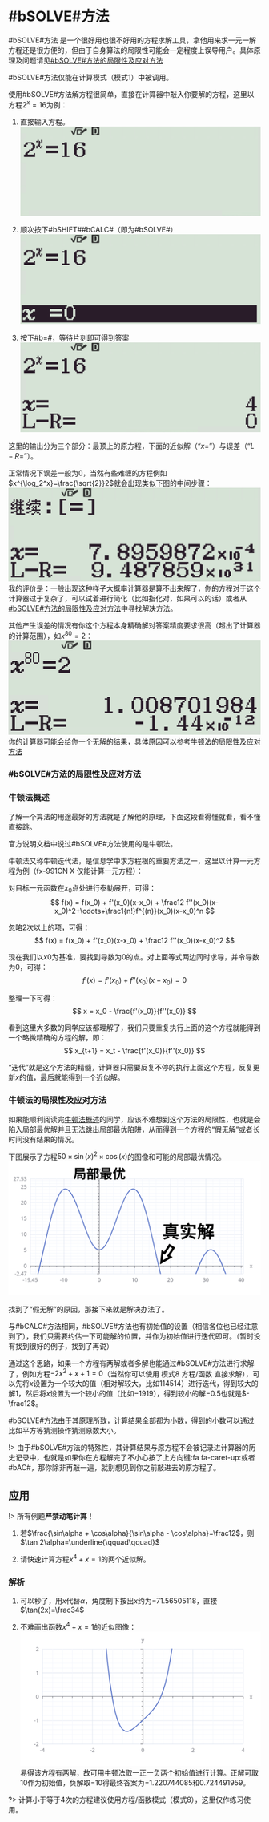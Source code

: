 # #bSOLVE#方法

#bSOLVE#方法 是一个很好用也很不好用的方程求解工具，拿他用来求一元一解方程还是很方便的，但由于自身算法的局限性可能会一定程度上误导用户。具体原理及问题请见[#bSOLVE#方法的局限性及应对方法](#solve方法的局限性及应对方法)

#bSOLVE#方法仅能在计算模式（模式1）中被调用。

使用#bSOLVE#方法解方程很简单，直接在计算器中敲入你要解的方程，这里以方程$2^x=16$为例：

1. 直接输入方程。
![](./assets/img/Snipaste_2022-12-03_17-07-12.png)

2. 顺次按下#bSHIFT##bCALC#（即为#bSOLVE#）
![](./assets/img/Snipaste_2022-12-03_17-08-53.png)

3. 按下#b=#，等待片刻即可得到答案
![](./assets/img/Snipaste_2022-12-03_17-09-58.png)

这里的输出分为三个部分：最顶上的原方程，下面的近似解（“$x=$”）与误差（“$L-R=$”）。

正常情况下误差一般为0，当然有些难缠的方程例如$x^{\log_2^x}=\frac{\sqrt{2}}2$就会出现类似下图的中间步骤：
![](assets/img/Snipaste_2022-12-03_17-21-14.png)
我的评价是：一般出现这种样子大概率计算器是算不出来解了，你的方程对于这个计算器过于复杂了，可以试着进行简化（比如指化对，如果可以的话）或者从[#bSOLVE#方法的局限性及应对方法](#solve方法的局限性及应对方法)中寻找解决方法。

其他产生误差的情况有你这个方程本身精确解对答案精度要求很高（超出了计算器的计算范围），如$x^{80}=2$：
![](assets/img/Snipaste_2022-12-10_09-22-52.png)
你的计算器可能会给你一个无解的结果，具体原因可以参考[牛顿法的局限性及应对方法](#牛顿法的局限性及应对方法)

### #bSOLVE#方法的局限性及应对方法

### 牛顿法概述

了解一个算法的用途最好的方法就是了解他的原理，下面这段看得懂就看，看不懂直接跳。

官方说明文档中说过#bSOLVE#方法使用的是牛顿法。

牛顿法又称牛顿迭代法，是信息学中求方程根的重要方法之一，这里以计算一元方程为例（fx-991CN X 仅能计算一元方程）：

对目标一元函数在$x_0$点处进行泰勒展开，可得：
$$
f(x) = f(x_0) + f'(x_0)(x-x_0) + \frac12 f''(x_0)(x-x_0)^2+\cdots+\frac1{n!}f^{(n)}(x_0)(x-x_0)^n
$$

忽略$2$次以上的项，可得：
$$
f(x) = f(x_0) + f'(x_0)(x-x_0) + \frac12 f''(x_0)(x-x_0)^2
$$

现在我们以$x0$为基准，要找到导数为0的点。对上面等式两边同时求导，并令导数为0，可得：
$$
f'(x) = f'(x_0) + f''(x_0)(x-x_0) = 0
$$

整理一下可得：
$$
x = x_0 - \frac{f'(x_0)}{f''(x_0)}
$$

看到这里大多数的同学应该都理解了，我们只要重复执行上面的这个方程就能得到一个略微精确的方程的解，即：
$$
x_{t+1} = x_t - \frac{f'(x_0)}{f''(x_0)}
$$

“迭代”就是这个方法的精髓，计算器只需要反复不停的执行上面这个方程，反复更新$x$的值，最后就能得到一个近似解。


### 牛顿法的局限性及应对方法

如果能顺利阅读完[牛顿法概述](#牛顿法概述)的同学，应该不难想到这个方法的局限性，也就是会陷入局部最优解并且无法跳出局部最优陷阱，从而得到一个方程的“假无解”或者长时间没有结果的情况。

下图展示了方程$50\times \sin(x)^2 \times \cos(x)$的图像和可能的局部最优情况。
![](assets/img/Newtonian-limitation.svg)

找到了“假无解”的原因，那接下来就是解决办法了。

与#bCALC#方法相同，#bSOLVE#方法也有初始值的设置（相信各位也已经注意到了），我们只需要约估一下可能解的位置，并作为初始值进行迭代即可。（暂时没有找到很好的例子，找到了再说）

通过这个思路，如果一个方程有两解或者多解也能通过#bSOLVE#方法进行求解了，例如方程$-2x^2+x+1=0$（当然你可以使用 模式8 方程/函数 直接求解），可以先将$x$设置为一个较大的值（相对解较大，比如$114514$）进行迭代，得到较大的解$1$，然后将$x$设置为一个较小的值（比如$-1919$），得到较小的解$-0.5$也就是$-\frac12$。

#bSOLVE#方法由于其原理所致，计算结果全部都为小数，得到的小数可以通过比如平方等猜测操作猜测原数大小。

!> 由于#bSOLVE#方法的特殊性，其计算结果与原方程不会被记录进计算器的历史记录中，也就是如果你在方程解完了不小心按了上方向键:fa fa-caret-up:或者#bAC#，那你除非再敲一遍，就别想见到你之前敲进去的原方程了。

## 应用

!> 所有例题**严禁动笔计算**！

1. 若$\frac{\sin\alpha + \cos\alpha}{\sin\alpha - \cos\alpha}=\frac12$，则$\tan 2\alpha=\underline{\qquad\qquad}$

2. 请快速计算方程$x^4+x=1$的两个近似解。

### 解析

1. 可以秒了，用$x$代替$\alpha$，角度制下按出$x$约为$-71.56505118$，直接$\tan(2x)=\frac34$

2. 不难画出函数$x^4+x=1$的近似图像：
![](./assets/img/x^4+x=1.svg)
易得该方程有两解，故可用牛顿法取一正一负两个初始值进行计算。正解可取$10$作为初始值，负解取$-10$得最终答案为$-1.220744085$和$0.724491959$。

?> 计算小于等于4次的方程建议使用方程/函数模式（模式8），这里仅作练习使用。
